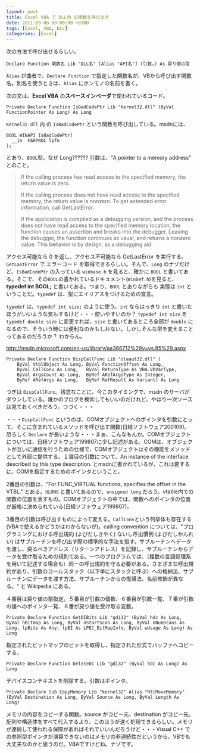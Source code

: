 ```yaml
---
layout: post
title: Excel VBA で DLL内 の関数を呼び出す
date: 2011-09-08 00:00:00 +0900
tags: [Excel, VBA, DLL]
categories: [Excel]
---
```


次の方法で呼び出せるらしい。

```vba
Declare Function 関数名 Lib "DLL名" [Alias "API名"] (引数…) As 戻り値の型
```

`Alias` が曲者で、`Declare Function` で指定した関数名が、VBから呼び出す関数名。別名を使うときは、`Alias` にホンモノの名前を書く。

次の文は、<strong>Excel VBA</strong> の<strong>スペースインベーダ</strong>で使われているコード。

```vba
Private Declare Function IsBadCodePtr Lib "Kernel32.dll" (ByVal FunctionPointer As Long) As Long
```

`Kernel32.dll` 内 の `IsBadCodePtr` という関数を呼び出している。msdnには、

```vba
BOOL WINAPI IsBadCodePtr(
  __in  FARPROC lpfn
);
```

とあり、`BOOL`型。なぜ Long?????? 引数は、"A pointer to a memory address" とのこと。

<blockquote>If the calling process has read access to the specified memory, the return value is zero.

If the calling process does not have read access to the specified memory, the return value is nonzero. To get extended error information, call GetLastError.

If the application is compiled as a debugging version, and the process does not have read access to the specified memory location, the function causes an assertion and breaks into the debugger. Leaving the debugger, the function continues as usual, and returns a nonzero value. This behavior is by design, as a debugging aid.</blockquote>

アクセス可能なら 0 を返し、アクセス不可能なら GetLastError を実行する。`GetLastError` で エラーコード を取得できるらしい。そんで、`Long` のナゾだけど、`IsBadCodePtr` の入っている `winbase.h` を見ると、確かに `BOOL` と書いてある。そこで、その`BOOL`の書かれているドキュメント(`WinDef.h`)を見ると、<strong>typedef int BOOL;</strong> と書いてある。つまり、`BOOL` とありながらも 実態は `int` ということだ。`typedef` は、型にエイリアスをつけるための宣言。

`typedef` は、`typedef int size;` のように使う。`int` ならはっきり `int` と書いたほうがいいような気もするけど・・・使いやすいのか？ `typedef int size` を `typedef double size` に変更すれば、`size` と書いてあるところ全部が `double` になるので、そういう時には便利なのかもしれない。しかしそんな型を変えることってあるのだろうか？ わからん。

<site>http://msdn.microsoft.com/en-us/library/aa366712%28v=vs.85%29.aspx</site>

```vba
Private Declare Function DispCallFunc Lib "oleaut32.dll" (
    ByVal VtblObject As Long, ByVal FunctionOffset As Long,
    ByVal CallConv As Long,   ByVal ReturnType As VBA.VbVarType,
    ByVal ArgsCount As Long,  ByRef ARefArgsType As Integer,
    ByRef ARefArgs As Long,   ByRef RefResult As Variant) As Long
```

つぎは `DispCallFunc`。残念なことに、今このタイミングで、msdn のサーバがダウンしている。誰かのブログを検索してもいいのだけれど、やはり一次ソースは見ておくべきだろう。つづく・・・

・・・`DispCallFunc` というのは、COMオブジェクトへのポインタを引数にとって、そこに含まれているメソッドを呼び出す関数(日経ソフトウェア200109)。恐ろしく `Declare` が長いような・・・まぁ、こんなもんか。COMオブジェクトについては、日経ソフトウェア199807に少し記述がある。COMは、オブジェクトが互いに通信を行うための仕様で、COMオブジェクトはその機能をメソッドとして外部に提供する。１番目の引数について、An instance of the interface described by this type description. とmsdnに書かれているが、これは要するに、COMを指定するためのポインタということ。


2番目の引数は、"For FUNC_VIRTUAL functions, specifies the offset in the VTBL." とある。`ULONG` と書いてあるので、`unsigned long` だろう。vtable内での関数の位置を表すもの。COMオブジェクトの中では、関数へのポインタの位置が厳格に決められている(日経ソフトウェア199807)。

3番目の引数は呼び出すものによって変える。`CallConv`という列挙体も存在する(VBAで使えるかどうかはわからないが)。calling convention については、"プログラミングにおける呼出規約 (よびだしきやく) ないし呼出慣例 (よびだしかんれい) はサブルーチンを呼び出す際の標準的な手法を指す。サブルーチンへデータを渡し、戻るべきアドレス（リターンアドレス）を記録し、サブルーチンからデータを受け取るための規則である。一つのプログラムでは、（複数の言語処理系を用いて記述する場合も）同一の呼出規約を守る必要がある。さまざまな呼出規約があり、引数のコールスタック（以下単にスタックと呼ぶ）への格納法、サブルーチンにデータを渡す方法、サブルーチンからの復帰法、名前修飾が異なる。" と Wikipedia にある。

４番目は戻り値の型指定。５番目が引数の個数、６番目が引数一覧、７番が引数の値へのポインタ一覧、８番が戻り値を受け取る変数。


```vba
Private Declare Function GetDIBits Lib "gdi32" (ByVal hdc As Long, ByVal hBitmap As Long, ByVal nStartScan As Long, ByVal nNumScans As Long, lpBits As Any, lpBI As LPEC_BitMapInfo, ByVal wUsage As Long) As Long
```

指定されたビットマップのビットを取得し、指定された形式でバッファへコピーする。


```vba
Private Declare Function DeleteDC Lib "gdi32" (ByVal hdc As Long) As Long
```

デバイスコンテキストを削除する。引数はポインタ。


```vba
Private Declare Sub CopyMemory Lib "kernel32" Alias "RtlMoveMemory" (ByVal Destination As Long, ByVal Source As Long, ByVal Length As Long)
```

メモリの内容をコピーする関数。source がコピー元、destination がコピー先。配列や構造体をすべて代入するより、このほうが速く処理できるらしい。メモリが連続して使われる保障があればそれでいいんだろうけど・・・Visual C++ での参照型ポインタが演算できないのはメモリの非連続性だというから、VBでも大丈夫なのかと思うのだ。VBAですけどね。ナゾです。

